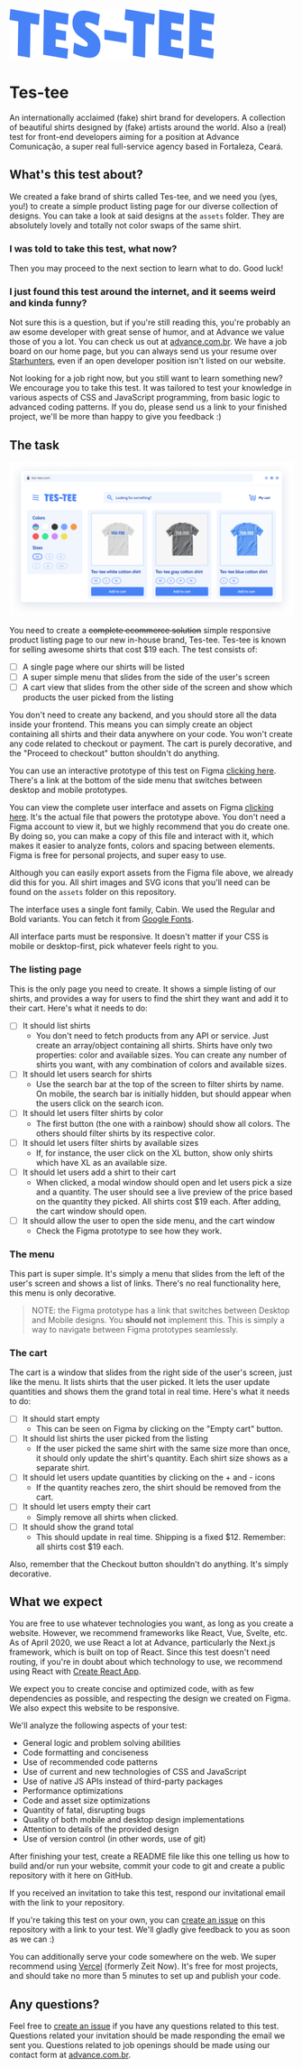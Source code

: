 ![Tes-tee logo](/assets/logo/logo.png)

# Tes-tee
An internationally acclaimed (fake) shirt brand for developers. A collection of beautiful shirts
 designed by (fake) artists around the world. Also a (real) test for front-end developers aiming
  for a position at Advance Comunicação, a super real full-service agency based in Fortaleza, Ceará.

## What's this test about?
We created a fake brand of shirts called Tes-tee, and we need you (yes, you!) to create a simple
 product listing page for our diverse collection of designs. You can take a look at said designs
  at the `assets` folder. They are absolutely lovely and totally not color swaps of the same shirt.

### I was told to take this test, what now?
Then you may proceed to the next section to learn what to do. Good luck!

### I just found this test around the internet, and it seems weird and kinda funny?
Not sure this is a question, but if you're still reading this, you're probably an aw
esome developer
 with great sense of humor, and at Advance we value those of you a lot. You can check us out at 
  [advance.com.br](https://advance.com.br). We have a job board on our home page, but you can
   always send us your resume over [Starhunters](https://starhunters.advance.com.br), even if an
    open developer position isn't listed on our website.

Not looking for a job right now, but you still want to learn something new? We encourage you to
 take this test. It was tailored to test your knowledge in various aspects of CSS and JavaScript
  programming, from basic logic to advanced coding patterns. If you do, please send us a link to
   your finished project, we'll be more than happy to give you feedback :)
   
## The task
![Tes-tee screenshot](/assets/screenshot.png)

You need to create a ~~complete ecommerce solution~~ simple responsive product listing page to our
 new in-house brand, Tes-tee. Tes-tee is known for selling awesome shirts that cost $19 each. 
  The test consists of:
 
 - [ ] A single page where our shirts will be listed
 - [ ] A super simple menu that slides from the side of the user's screen
 - [ ] A cart view that slides from the other side of the screen and show which products the user
  picked from the listing
  
You don't need to create any backend, and you should store all the data inside your frontend. 
 This means you can simply create an object containing all shirts and their data anywhere on your
  code. You won't create any code related to checkout or payment. The cart is purely decorative,
   and the "Proceed to checkout" button shouldn't do anything.
 
You can use an interactive prototype of this test on Figma
 [clicking here](https://www.figma.com/proto/wFzq47HoFPSWSq8tdebaNY/Tes-tee). There's a link at the 
  bottom of the side menu that switches between desktop and mobile prototypes.
  
You can view the complete user interface and assets on Figma
 [clicking here](https://www.figma.com/file/wFzq47HoFPSWSq8tdebaNY/Tes-tee). It's the actual file
  that powers the prototype above. You don't need a Figma account to view it, but we highly
   recommend that you do create one. By doing so, you can make a copy of this file and interact
    with it, which makes it easier to analyze fonts, colors and spacing between elements. Figma
     is free for personal projects, and super easy to use.
     
Although you can easily export assets from the Figma file above, we already did this for you. All
 shirt images and SVG icons that you'll need can be found on the `assets` folder on this repository.
   
The interface uses a single font family, Cabin. We used the Regular and Bold variants. You can
 fetch it from [Google Fonts](https://fonts.google.com/specimen/Cabin).
 
All interface parts must be responsive. It doesn't matter if your CSS is mobile or desktop-first, 
 pick whatever feels right to you.
  
### The listing page
This is the only page you need to create. It shows a simple listing of our shirts, and provides a
 way for users to find the shirt they want and add it to their cart. Here's what it needs to do:
 
- [ ] It should list shirts
    - You don't need to fetch products from any API or service. Just create an array/object
     containing all shirts. Shirts have only two properties: color and available sizes. You can
      create any number of shirts you want, with any combination of colors and available sizes.
- [ ] It should let users search for shirts
    - Use the search bar at the top of the screen to filter shirts by name. On mobile, the search
     bar is initially hidden, but should appear when the users click on the search icon.
- [ ] It should let users filter shirts by color
    - The first button (the one with a rainbow) should show all colors. The others should filter
     shirts by its respective color.
- [ ] It should let users filter shirts by available sizes
    - If, for instance, the user click on the XL button, show only shirts which have XL as an
     available size.
- [ ] It should let users add a shirt to their cart
    - When clicked, a modal window should open and let users pick a size and a quantity. The user
     should see a live preview of the price based on the quantity they picked. All shirts cost
      $19 each. After adding, the cart window should open.
- [ ] It should allow the user to open the side menu, and the cart window
    - Check the Figma prototype to see how they work.

### The menu
This part is super simple. It's simply a menu that slides from the left of the user's screen and
 shows a list of links. There's no real functionality here, this menu is only decorative.
 
 > NOTE: the Figma prototype has a link that switches between Desktop and Mobile designs. You
> **should not** implement this. This is simply a way to navigate between Figma prototypes
> seamlessly.

### The cart
The cart is a window that slides from the right side of the user's screen, just like the menu. It
 lists shirts that the user picked. It lets the user update quantities and shows them the grand
  total in real time. Here's what it needs to do:
  
- [ ] It should start empty
    - This can be seen on Figma by clicking on the "Empty cart" button.
- [ ] It should list shirts the user picked from the listing
    - If the user picked the same shirt with the same size more than once, it should only update the
     shirt's quantity. Each shirt size shows as a separate shirt.
- [ ] It should let users update quantities by clicking on the + and - icons
    - If the quantity reaches zero, the shirt should be removed from the cart.
- [ ] It should let users empty their cart
    - Simply remove all shirts when clicked.
- [ ] It should show the grand total
    - This should update in real time. Shipping is a fixed $12. Remember: all shirts cost $19 each.

Also, remember that the Checkout button shouldn't do anything. It's simply decorative.
  
## What we expect
You are free to use whatever technologies you want, as long as you create a website. However, we
 recommend frameworks like React, Vue, Svelte, etc. As of April 2020, we use React a lot at
  Advance, particularly the Next.js framework, which is built on top of React. Since this test
   doesn't need routing, if you're in doubt about which technology to use, we recommend using
    React with [Create React App](https://github.com/facebook/create-react-app).
    
We expect you to create concise and optimized code, with as few dependencies as possible, and
 respecting the design we created on Figma. We also expect this website to be responsive.
 
We'll analyze the following aspects of your test:
- General logic and problem solving abilities
- Code formatting and conciseness
- Use of recommended code patterns
- Use of current and new technologies of CSS and JavaScript
- Use of native JS APIs instead of third-party packages
- Performance optimizations
- Code and asset size optimizations
- Quantity of fatal, disrupting bugs
- Quality of both mobile and desktop design implementations
- Attention to details of the provided design
- Use of version control (in other words, use of git)

After finishing your test, create a README file like this one telling us how to build and/or run
 your website, commit your code to git and create a public repository with it here on GitHub.
 
If you received an invitation to take this test, respond our invitational email with the link to
 your repository.
  
If you're taking this test on your own, you can 
[create an issue](https://github.com/penseadvance/tes-tee/issues/new) on this repository with a link
to your test. We'll gladly give feedback to you as soon as we can :)

You can additionally serve your code somewhere on the web. We super recommend using 
[Vercel](https://vercel.com/) (formerly Zeit Now). It's free for most projects, and should
 take no more than 5 minutes to set up and publish your code.
 
 ## Any questions?
 Feel free to [create an issue](https://github.com/penseadvance/tes-tee/issues/new) if you have
  any questions related to this test. Questions related your invitation should be made responding
   the email we sent you. Questions related to job openings should be made using our contact form at
    [advance.com.br](https://advance.com.br).
